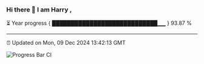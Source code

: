 ### Hi there 👋 I am Harry , 

⏳ Year progress { ████████████████████████████▁▁ } 93.87 %

---

⏰ Updated on Mon, 09 Dec 2024 13:42:13 GMT

![Progress Bar CI](https://github.com/duykhang68/duykhang68/workflows/Progress%20Bar%20CI/badge.svg)
